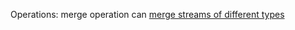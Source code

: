 Operations: merge operation can [merge streams of different types](/docs/user/lib/operations/merge-operation.md#using-with-two-different-input-types)